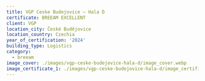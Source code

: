 ```yaml
---
title: VGP Ceske Budejovice – Hala D
certificate: BREEAM EXCELLENT
client: VGP
location_city: České Budějovice
location_country: Czechia
year_of_certification: '2024'
building_type: Logistics
category:
  - breeam
image_cover: ./images/vgp-ceske-budejovice-hala-d/image_cover.webp
image_certificate_1: ./images/vgp-ceske-budejovice-hala-d/image_certificate_1.webp
---
```


